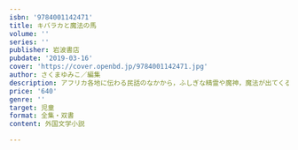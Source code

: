```yaml
---
isbn: '9784001142471'
title: キバラカと魔法の馬
volume: ''
series: ''
publisher: 岩波書店
pubdate: '2019-03-16'
cover: 'https://cover.openbd.jp/9784001142471.jpg'
author: さくまゆみこ／編集
description: アフリカ各地に伝わる民話のなかから，ふしぎな精霊や魔神，魔法が出てくるお話を集めたアンソロジー．
price: '640'
genre: ''
target: 児童
format: 全集・双書
content: 外国文学小説

---
```

